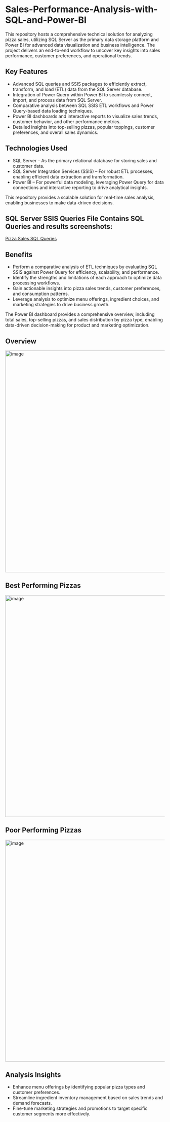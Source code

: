 # Sales-Performance-Analysis-with-SQL-and-Power-BI

This repository hosts a comprehensive technical solution for analyzing pizza sales, utilizing SQL Server as the primary data storage platform and Power BI for advanced data visualization and business intelligence. The project delivers an end-to-end workflow to uncover key insights into sales performance, customer preferences, and operational trends.

## Key Features
- Advanced SQL queries and SSIS packages to efficiently extract, transform, and load (ETL) data from the SQL Server database.
- Integration of Power Query within Power BI to seamlessly connect, import, and process data from SQL Server.
- Comparative analysis between SQL SSIS ETL workflows and Power Query-based data loading techniques.
- Power BI dashboards and interactive reports to visualize sales trends, customer behavior, and other performance metrics.
- Detailed insights into top-selling pizzas, popular toppings, customer preferences, and overall sales dynamics.

## Technologies Used
- SQL Server – As the primary relational database for storing sales and customer data.
- SQL Server Integration Services (SSIS) – For robust ETL processes, enabling efficient data extraction and transformation.
- Power BI – For powerful data modeling, leveraging Power Query for data connections and interactive reporting to drive analytical insights.

This repository provides a scalable solution for real-time sales analysis, enabling businesses to make data-driven decisions.

## SQL Server SSIS Queries File Contains SQL Queries and results screenshots:
[Pizza Sales SQL Queries](https://github.com/obdayo/Sales-Performance-Analysis-with-SQL-and-Power-BI/blob/main/PIZZA%20Sales%20SQL%20Queries.docx)

## Benefits
- Perform a comparative analysis of ETL techniques by evaluating SQL SSIS against Power Query for efficiency, scalability, and performance.
- Identify the strengths and limitations of each approach to optimize data processing workflows.
- Gain actionable insights into pizza sales trends, customer preferences, and consumption patterns.
- Leverage analysis to optimize menu offerings, ingredient choices, and marketing strategies to drive business growth.

The Power BI dashboard provides a comprehensive overview, including total sales, top-selling pizzas, and sales distribution by pizza type, enabling data-driven decision-making for product and marketing optimization.

## Overview
<img width="700" alt="image" src="https://github.com/user-attachments/assets/74e08bff-be96-4817-8032-e6f10ed63390">

## Best Performing Pizzas
<img width="700" alt="image" src="https://github.com/user-attachments/assets/7e1e7446-14d2-409d-8cc6-9b9d05f05586">


## Poor Performing Pizzas
<img width="700" alt="image" src="https://github.com/user-attachments/assets/acfba2fa-7004-4632-ac63-8018ae98c3e3">

## Analysis Insights
- Enhance menu offerings by identifying popular pizza types and customer preferences.
- Streamline ingredient inventory management based on sales trends and demand forecasts.
- Fine-tune marketing strategies and promotions to target specific customer segments more effectively.



